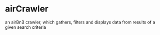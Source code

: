 # airCrawler
an airBnB crawler, which gathers, filters and displays data from results of a given search criteria
